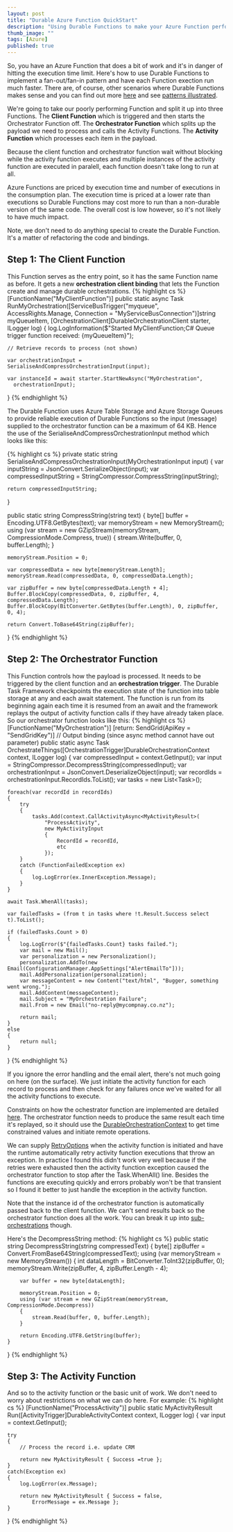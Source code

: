 ```yaml
---
layout: post
title: "Durable Azure Function QuickStart"
description: "Using Durable Functions to make your Azure Function perform better."
thumb_image: ""
tags: [Azure]
published: true
---
```


So, you have an Azure Function that does a bit of work and it's in danger of hitting the execution time limit. 
Here's how to use Durable Functions to implement a fan-out/fan-in pattern and have each Function exection run much faster.
There are, of course, other scenarios where Durable Functions makes sense and you can find out more [here](https://docs.microsoft.com/en-us/azure/azure-functions/durable/durable-functions-overview) and see [patterns illustrated](https://docs.microsoft.com/en-us/azure/azure-functions/durable/durable-functions-concepts).

We're going to take our poorly performing Function and split it up into three Functions. 
The **Client Function** which is triggered and then starts the Orchestrator Function off.
The **Orchestrator Function** which splits up the payload we need to process and calls the Activity Functions.
The **Activity Function** which processes each item in the payload.

Because the client function and orchestrator function wait without blocking while the activity function executes and multiple instances of the activity function are executed in paralell, each function doesn't take long to run at all. 

Azure Functions are priced by execution time and number of executions in the consumption plan. The execution time is priced at a lower rate than executions so Durable Functions may cost more to run than a non-durable version of the same code. The overall cost is low however, so it's not likely to have much impact.

Note, we don't need to do anything special to create the Durable Function. It's a matter of refactoring the code and bindings.

## Step 1: The Client Function
This Function serves as the entry point, so it has the same Function name as before. It gets a new **orchestration client binding** that lets the Function create and manage durable orchestrations.
{% highlight cs %}
[FunctionName("MyClientFunction")]
public static async Task RunMyOrchestration([ServiceBusTrigger("myqueue", AccessRights.Manage,
    Connection = "MyServiceBusConnection")]string myQueueItem,
    [OrchestrationClient]DurableOrchestrationClient starter,
    ILogger log)
{
    log.LogInformation($"Started MyClientFunction;C# Queue trigger function received: {myQueueItem}");

    // Retrieve records to process (not shown)

    var orchestrationInput = SerialiseAndCompressOrchestrationInput(input);

    var instanceId = await starter.StartNewAsync("MyOrchestration", 
      orchestrationInput);
}
{% endhighlight %}

The Durable Function uses Azure Table Storage and Azure Storage Queues to provide reliable execution of Durable Functions so the input (message) supplied to the orchestrator function can be a maximum of 64 KB. Hence the use of the SerialiseAndCompressOrchestrationInput method which looks like this:

{% highlight cs %}
private static string SerialiseAndCompressOrchestrationInput(MyOrchestrationInput input)
{
    var inputString = JsonConvert.SerializeObject(input);
    var compressedInputString = StringCompressor.CompressString(inputString);

    return compressedInputString;
}

public static string CompressString(string text)
{
    byte[] buffer = Encoding.UTF8.GetBytes(text);
    var memoryStream = new MemoryStream();
    using (var stream = new GZipStream(memoryStream, CompressionMode.Compress, true))
    {
        stream.Write(buffer, 0, buffer.Length);
    }

    memoryStream.Position = 0;

    var compressedData = new byte[memoryStream.Length];
    memoryStream.Read(compressedData, 0, compressedData.Length);

    var zipBuffer = new byte[compressedData.Length + 4];
    Buffer.BlockCopy(compressedData, 0, zipBuffer, 4, compressedData.Length);
    Buffer.BlockCopy(BitConverter.GetBytes(buffer.Length), 0, zipBuffer, 0, 4);

    return Convert.ToBase64String(zipBuffer);
}
{% endhighlight %}

## Step 2: The Orchestrator Function
This Function controls how the payload is processed. It needs to be triggered by the client function and an **orchestration trigger**. The Durable Task Framework checkpoints the execution state of the function into table storage at any and each await statement. The function is run from its beginning again each time it is resumed from an await and the framework replays the output of activity function calls if they have already taken place. So our orchestrator function looks like this:
{% highlight cs %}
[FunctionName("MyOrchestration")]
[return: SendGrid(ApiKey = "SendGridKey")] // Output binding (since async method cannot have out parameter)
public static async Task<Mail> OrchestrateThings([OrchestrationTrigger]DurableOrchestrationContext context,
    ILogger log)
{
    var compressedInput = context.GetInput<string>();
    var input = StringCompressor.DecompressString(compressedInput);
    var orchestrationInput = JsonConvert.DeserializeObject<MyOrchestrationInput>(input);
    var recordIds = orchestrationInput.RecordIds.ToList();
    var tasks = new List<Task<MyActivityResult>>();

    foreach(var recordId in recordIds)
    {
        try
        {
            tasks.Add(context.CallActivityAsync<MyActivityResult>(
                "ProcessActivity", 
                new MyActivityInput
                {
                    RecordId = recordId,
                    etc
                });
        }
        catch (FunctionFailedException ex)
        {
            log.LogError(ex.InnerException.Message);
        }
    }

    await Task.WhenAll(tasks);

    var failedTasks = (from t in tasks where !t.Result.Success select t).ToList();

    if (failedTasks.Count > 0)
    {
        log.LogError($"{failedTasks.Count} tasks failed.");
        var mail = new Mail();
        var personalization = new Personalization();
        personalization.AddTo(new Email(ConfigurationManager.AppSettings["AlertEmailTo"]));
        mail.AddPersonalization(personalization);
        var messageContent = new Content("text/html", "Bugger, something went wrong.");
        mail.AddContent(messageContent);
        mail.Subject = "MyOrchestration Failure";
        mail.From = new Email("no-reply@mycompnay.co.nz");

        return mail;
    }
    else
    {
        return null;
    }
}
{% endhighlight %}

If you ignore the error handling and the email alert, there's not much going on here (on the surface). We just initiate the activity function for each record to process and then check for any failures once we've waited for all the activity functions to execute.

Constraints on how the ochestrator function are implemented are detailed [here](https://docs.microsoft.com/en-us/azure/azure-functions/durable/durable-functions-checkpointing-and-replay). The orchestrator function needs to produce the same result each time it's replayed, so it should use the [DurableOrchestrationContext](https://azure.github.io/azure-functions-durable-extension/api/Microsoft.Azure.WebJobs.DurableOrchestrationContext.html) to get time constrained values and initiate remote operations.

We can supply [RetryOptions](https://docs.microsoft.com/en-us/azure/azure-functions/durable/durable-functions-error-handling#automatic-retry-on-failure) when the activity function is initiated and have the runtime automatically retry activity function executions that throw an exception. In practice I found this didn't work very well because if the retries were exhausted then the activity function exception caused the orchestrator function to stop after the Task.WhenAll() line. Besides the functions are executing quickly and errors probably won't be that transient so I found it better to just handle the exception in the activity function.

Note that the instance id of the orchestrator function is automatically passed back to the client function. We can't send results back so the orchestrator function does all the work. You can break it up into [sub-orchestrations](https://docs.microsoft.com/en-us/azure/azure-functions/durable/durable-functions-sub-orchestrations) though.

Here's the DecompressString method:
{% highlight cs %}
public static string DecompressString(string compressedText)
{
    byte[] zipBuffer = Convert.FromBase64String(compressedText);
    using (var memoryStream = new MemoryStream())
    {
        int dataLength = BitConverter.ToInt32(zipBuffer, 0);
        memoryStream.Write(zipBuffer, 4, zipBuffer.Length - 4);

        var buffer = new byte[dataLength];

        memoryStream.Position = 0;
        using (var stream = new GZipStream(memoryStream, CompressionMode.Decompress))
        {
            stream.Read(buffer, 0, buffer.Length);
        }

        return Encoding.UTF8.GetString(buffer);
    }
}
{% endhighlight %}

## Step 3: The Activity Function
And so to the activity function or the basic unit of work. We don't need to worry about restrictions on what we can do here. For example:
{% highlight cs %}
[FunctionName("ProcessActivity")]
public static MyActivityResult Run([ActivityTrigger]DurableActivityContext context,
    ILogger log)
{
    var input = context.GetInput<MyActivityInput>();

    try
    {
        // Process the record i.e. update CRM

        return new MyActivityResult { Success =true };
    }
    catch(Exception ex)
    {
        log.LogError(ex.Message);

        return new MyActivityResult { Success = false,
            ErrorMessage = ex.Message };
    }
}
{% endhighlight %}
